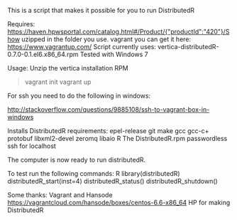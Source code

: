 This is a script that makes it possible for you to run DistributedR

Requires:
https://haven.hpwsportal.com/catalog.html#/Product/{"productId":"420"}/Show
uzipped in the folder you use.
vagrant you can get it here:
https://www.vagrantup.com/
Script currently uses: vertica-distributedR-0.7.0-0.1.el6.x86_64.rpm
Tested with Windows 7

Usage: 
Unzip the vertica installation RPM

> vagrant init 
> vagrant up

For ssh you need to do the following in windows:

http://stackoverflow.com/questions/9885108/ssh-to-vagrant-box-in-windows

Installs DistributedR requirements:
epel-release
git
make 
gcc 
gcc-c+ 
protobuf 
libxml2-devel 
zeromq 
libaio
R
The DistributedR.rpm
passwordless ssh for localhost

The computer is now ready to run distributedR. 

To test run the following commands:
R
library(distributedR)
distributedR_start(inst=4)
distributedR_status()
distributedR_shutdown()

Some thanks:
Vagrant and Hansode
https://vagrantcloud.com/hansode/boxes/centos-6.6-x86_64
HP for making DistributedR
